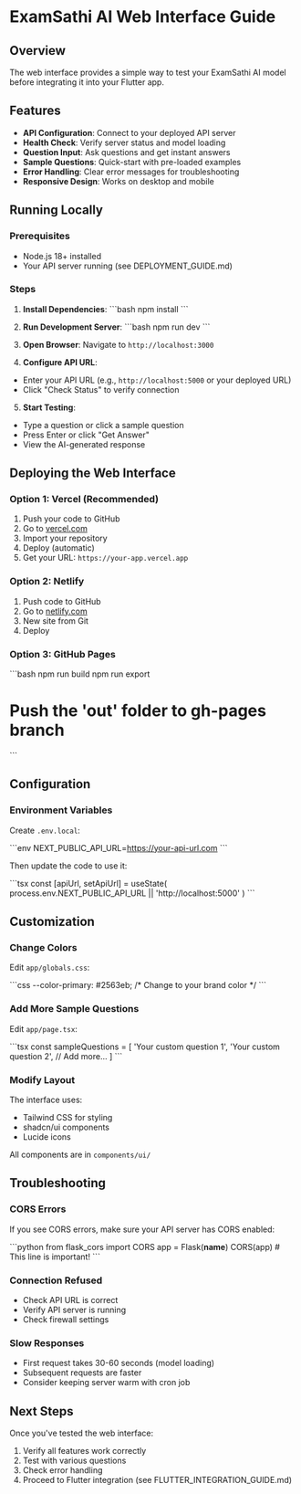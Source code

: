 # ExamSathi AI Web Interface Guide

## Overview

The web interface provides a simple way to test your ExamSathi AI model before integrating it into your Flutter app.

## Features

- **API Configuration**: Connect to your deployed API server
- **Health Check**: Verify server status and model loading
- **Question Input**: Ask questions and get instant answers
- **Sample Questions**: Quick-start with pre-loaded examples
- **Error Handling**: Clear error messages for troubleshooting
- **Responsive Design**: Works on desktop and mobile

## Running Locally

### Prerequisites
- Node.js 18+ installed
- Your API server running (see DEPLOYMENT_GUIDE.md)

### Steps

1. **Install Dependencies**:
\`\`\`bash
npm install
\`\`\`

2. **Run Development Server**:
\`\`\`bash
npm run dev
\`\`\`

3. **Open Browser**:
Navigate to `http://localhost:3000`

4. **Configure API URL**:
- Enter your API URL (e.g., `http://localhost:5000` or your deployed URL)
- Click "Check Status" to verify connection

5. **Start Testing**:
- Type a question or click a sample question
- Press Enter or click "Get Answer"
- View the AI-generated response

## Deploying the Web Interface

### Option 1: Vercel (Recommended)

1. Push your code to GitHub
2. Go to [vercel.com](https://vercel.com)
3. Import your repository
4. Deploy (automatic)
5. Get your URL: `https://your-app.vercel.app`

### Option 2: Netlify

1. Push code to GitHub
2. Go to [netlify.com](https://netlify.com)
3. New site from Git
4. Deploy

### Option 3: GitHub Pages

\`\`\`bash
npm run build
npm run export
# Push the 'out' folder to gh-pages branch
\`\`\`

## Configuration

### Environment Variables

Create `.env.local`:

\`\`\`env
NEXT_PUBLIC_API_URL=https://your-api-url.com
\`\`\`

Then update the code to use it:

\`\`\`tsx
const [apiUrl, setApiUrl] = useState(
  process.env.NEXT_PUBLIC_API_URL || 'http://localhost:5000'
)
\`\`\`

## Customization

### Change Colors

Edit `app/globals.css`:

\`\`\`css
--color-primary: #2563eb; /* Change to your brand color */
\`\`\`

### Add More Sample Questions

Edit `app/page.tsx`:

\`\`\`tsx
const sampleQuestions = [
  'Your custom question 1',
  'Your custom question 2',
  // Add more...
]
\`\`\`

### Modify Layout

The interface uses:
- Tailwind CSS for styling
- shadcn/ui components
- Lucide icons

All components are in `components/ui/`

## Troubleshooting

### CORS Errors

If you see CORS errors, make sure your API server has CORS enabled:

\`\`\`python
from flask_cors import CORS
app = Flask(__name__)
CORS(app)  # This line is important!
\`\`\`

### Connection Refused

- Check API URL is correct
- Verify API server is running
- Check firewall settings

### Slow Responses

- First request takes 30-60 seconds (model loading)
- Subsequent requests are faster
- Consider keeping server warm with cron job

## Next Steps

Once you've tested the web interface:
1. Verify all features work correctly
2. Test with various questions
3. Check error handling
4. Proceed to Flutter integration (see FLUTTER_INTEGRATION_GUIDE.md)
